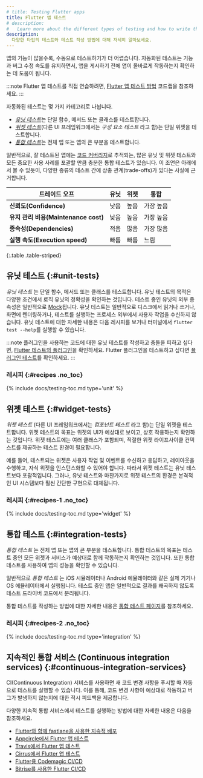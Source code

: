 ```yaml
---
# title: Testing Flutter apps
title: Flutter 앱 테스트
# description: 
#   Learn more about the different types of testing and how to write them.
description: 
  다양한 타입의 테스트와 테스트 작성 방법에 대해 자세히 알아보세요.
---
```


앱의 기능이 많을수록, 수동으로 테스트하기가 더 어렵습니다. 
자동화된 테스트는 기능과 버그 수정 속도를 유지하면서, 
앱을 게시하기 전에 앱이 올바르게 작동하는지 확인하는 데 도움이 됩니다.

:::note
Flutter 앱 테스트를 직접 연습하려면, [Flutter 앱 테스트 방법][How to test a Flutter app] 코드랩을 참조하세요.
:::

자동화된 테스트는 몇 가지 카테고리로 나뉩니다.

* [_유닛 테스트_](#unit-tests)는 단일 함수, 메서드 또는 클래스를 테스트합니다.
* [_위젯 테스트_](#widget-tests)(다른 UI 프레임워크에서는 _구성 요소 테스트_ 라고 함)는 단일 위젯을 테스트합니다.
* [_통합 테스트_](#integration-tests)는 전체 앱 또는 앱의 큰 부분을 테스트합니다.

일반적으로, 잘 테스트된 앱에는 [코드 커버리지][code coverage]로 추적되는, 
많은 유닛 및 위젯 테스트와 모든 중요한 사용 사례를 포괄할 만큼 충분한 통합 테스트가 있습니다. 
이 조언은 아래에서 볼 수 있듯이, 다양한 종류의 테스트 간에 상충 관계(trade-offs)가 있다는 사실에 근거합니다.

| 트레이드 오프             | 유닛   | 위젯 | 통합 |
|----------------------|--------|--------|-------------|
| **신뢰도(Confidence)** | 낮음 | 높음 | 가장 높음 |
| **유지 관리 비용(Maintenance cost)** | 낮음 | 높음 | 가장 높음 |
| **종속성(Dependencies)** | 적음 | 많음 | 가장 많음 |
| **실행 속도(Execution speed)** | 빠름 | 빠름 | 느림 |


{:.table .table-striped}

## 유닛 테스트 {:#unit-tests}

_유닛 테스트_ 는 단일 함수, 메서드 또는 클래스를 테스트합니다. 
유닛 테스트의 목적은 다양한 조건에서 로직 유닛의 정확성을 확인하는 것입니다. 
테스트 중인 유닛의 외부 종속성은 일반적으로 [Mock](/cookbook/testing/unit/mocking)됩니다. 
유닛 테스트는 일반적으로 디스크에서 읽거나 쓰거나, 화면에 렌더링하거나, 
테스트를 실행하는 프로세스 외부에서 사용자 작업을 수신하지 않습니다. 
유닛 테스트에 대한 자세한 내용은 다음 레시피를 보거나 터미널에서 `flutter test --help`를 실행할 수 있습니다.

:::note
플러그인을 사용하는 코드에 대한 유닛 테스트를 작성하고 충돌을 피하고 싶다면, 
[Flutter 테스트의 플러그인][Plugins in Flutter tests]을 확인하세요. 
Flutter 플러그인을 테스트하고 싶다면 [플러그인 테스트][Testing plugins]를 확인하세요.
:::

[Plugins in Flutter tests]: /testing/plugins-in-tests
[Testing plugins]: /testing/testing-plugins

### 레시피 {:#recipes .no_toc}

{% include docs/testing-toc.md type='unit' %}

## 위젯 테스트 {:#widget-tests}

_위젯 테스트_ (다른 UI 프레임워크에서는 _컴포넌트 테스트_ 라고 함)는 단일 위젯을 테스트합니다. 
위젯 테스트의 목표는 위젯의 UI가 예상대로 보이고, 상호 작용하는지 확인하는 것입니다. 
위젯 테스트에는 여러 클래스가 포함되며, 적절한 위젯 라이프사이클 컨텍스트를 제공하는 테스트 환경이 필요합니다.

예를 들어, 테스트되는 위젯은 사용자 작업 및 이벤트를 수신하고 응답하고, 레이아웃을 수행하고, 
자식 위젯을 인스턴스화할 수 있어야 합니다. 
따라서 위젯 테스트는 유닛 테스트보다 포괄적입니다. 
그러나, 유닛 테스트와 마찬가지로 위젯 테스트의 환경은 본격적인 UI 시스템보다 훨씬 간단한 구현으로 대체됩니다.

### 레시피 {:#recipes-1 .no_toc}

{% include docs/testing-toc.md type='widget' %}

## 통합 테스트 {:#integration-tests}

_통합 테스트_ 는 전체 앱 또는 앱의 큰 부분을 테스트합니다. 
통합 테스트의 목표는 테스트 중인 모든 위젯과 서비스가 예상대로 함께 작동하는지 확인하는 것입니다. 
또한 통합 테스트를 사용하여 앱의 성능을 확인할 수 있습니다.

일반적으로 _통합 테스트_ 는 iOS 시뮬레이터나 Android 에뮬레이터와 같은 실제 기기나 OS 에뮬레이터에서 실행됩니다. 
테스트 중인 앱은 일반적으로 결과를 왜곡하지 않도록 테스트 드라이버 코드에서 분리됩니다.

통합 테스트를 작성하는 방법에 대한 자세한 내용은 [통합 테스트 페이지][integration testing page]를 참조하세요.

### 레시피 {:#recipes-2 .no_toc}

{% include docs/testing-toc.md type='integration' %}

## 지속적인 통합 서비스 (Continuous integration services) {:#continuous-integration-services}

CI(Continuous Integration) 서비스를 사용하면 새 코드 변경 사항을 푸시할 때 자동으로 테스트를 실행할 수 있습니다. 
이를 통해, 코드 변경 사항이 예상대로 작동하고 버그가 발생하지 않는지에 대한 적시 피드백을 제공합니다.

다양한 지속적 통합 서비스에서 테스트를 실행하는 방법에 대한 자세한 내용은 다음을 참조하세요.

* [Flutter와 함께 fastlane을 사용한 지속적 배포][Continuous delivery using fastlane with Flutter]
* [Appcircle에서 Flutter 앱 테스트][Test Flutter apps on Appcircle]
* [Travis에서 Flutter 앱 테스트][Test Flutter apps on Travis]
* [Cirrus에서 Flutter 앱 테스트][Test Flutter apps on Cirrus]
* [Flutter용 Codemagic CI/CD][Codemagic CI/CD for Flutter]
* [Bitrise를 사용한 Flutter CI/CD][Flutter CI/CD with Bitrise]


[code coverage]: https://en.wikipedia.org/wiki/Code_coverage
[Codemagic CI/CD for Flutter]: https://blog.codemagic.io/getting-started-with-codemagic/
[Continuous delivery using fastlane with Flutter]: /deployment/cd#fastlane
[Flutter CI/CD with Bitrise]: https://devcenter.bitrise.io/en/getting-started/quick-start-guides/getting-started-with-flutter-apps
[How to test a Flutter app]: {{site.codelabs}}/codelabs/flutter-app-testing
[Test Flutter apps on Appcircle]: https://blog.appcircle.io/article/flutter-ci-cd-github-ios-android-web#
[Test Flutter apps on Cirrus]: https://cirrus-ci.org/examples/#flutter
[Test Flutter apps on Travis]: {{site.flutter-medium}}/test-flutter-apps-on-travis-3fd5142ecd8c
[integration testing page]: /testing/integration-tests
